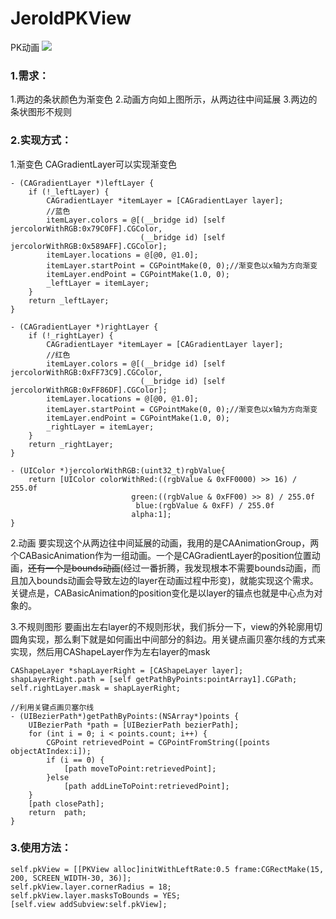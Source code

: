 # JeroldPKView
PK动画
![](http://ww1.sinaimg.cn/large/006tNc79ly1g4d77szk9tg30f00qox37.gif)
### 1.需求：
1.两边的条状颜色为渐变色
2.动画方向如上图所示，从两边往中间延展
3.两边的条状图形不规则

### 2.实现方式：
1.渐变色
CAGradientLayer可以实现渐变色
```
- (CAGradientLayer *)leftLayer {
    if (!_leftLayer) {
        CAGradientLayer *itemLayer = [CAGradientLayer layer];
        //蓝色
        itemLayer.colors = @[(__bridge id) [self jercolorWithRGB:0x79C0FF].CGColor,
                             (__bridge id) [self jercolorWithRGB:0x589AFF].CGColor];
        itemLayer.locations = @[@0, @1.0];
        itemLayer.startPoint = CGPointMake(0, 0);//渐变色以x轴为方向渐变
        itemLayer.endPoint = CGPointMake(1.0, 0);
        _leftLayer = itemLayer;
    }
    return _leftLayer;
}

- (CAGradientLayer *)rightLayer {
    if (!_rightLayer) {
        CAGradientLayer *itemLayer = [CAGradientLayer layer];
        //红色
        itemLayer.colors = @[(__bridge id) [self jercolorWithRGB:0xFF73C9].CGColor,
                             (__bridge id) [self jercolorWithRGB:0xFF86DF].CGColor];
        itemLayer.locations = @[@0, @1.0];
        itemLayer.startPoint = CGPointMake(0, 0);//渐变色以x轴为方向渐变
        itemLayer.endPoint = CGPointMake(1.0, 0);
        _rightLayer = itemLayer;
    }
    return _rightLayer;
}

- (UIColor *)jercolorWithRGB:(uint32_t)rgbValue{
    return [UIColor colorWithRed:((rgbValue & 0xFF0000) >> 16) / 255.0f
                           green:((rgbValue & 0xFF00) >> 8) / 255.0f
                            blue:(rgbValue & 0xFF) / 255.0f
                           alpha:1];
}

```
2.动画
要实现这个从两边往中间延展的动画，我用的是CAAnimationGroup，两个CABasicAnimation作为一组动画。一个是CAGradientLayer的position位置动画，~~还有一个是bounds动画~~(经过一番折腾，我发现根本不需要bounds动画，而且加入bounds动画会导致左边的layer在动画过程中形变)，就能实现这个需求。关键点是，CABasicAnimation的position变化是以layer的锚点也就是中心点为对象的。

3.不规则图形
要画出左右layer的不规则形状，我们拆分一下，view的外轮廓用切圆角实现，那么剩下就是如何画出中间部分的斜边。用关键点画贝塞尔线的方式来实现，然后用CAShapeLayer作为左右layer的mask
```
CAShapeLayer *shapLayerRight = [CAShapeLayer layer];
shapLayerRight.path = [self getPathByPoints:pointArray1].CGPath;
self.rightLayer.mask = shapLayerRight;

//利用关键点画贝塞尔线
- (UIBezierPath*)getPathByPoints:(NSArray*)points {
    UIBezierPath *path = [UIBezierPath bezierPath];
    for (int i = 0; i < points.count; i++) {
        CGPoint retrievedPoint = CGPointFromString([points objectAtIndex:i]);
        if (i == 0) {
            [path moveToPoint:retrievedPoint];
        }else
            [path addLineToPoint:retrievedPoint];
    }
    [path closePath];
    return  path;
}
```

### 3.使用方法：
```
self.pkView = [[PKView alloc]initWithLeftRate:0.5 frame:CGRectMake(15, 200, SCREEN_WIDTH-30, 36)];
self.pkView.layer.cornerRadius = 18;
self.pkView.layer.masksToBounds = YES;
[self.view addSubview:self.pkView];
```

